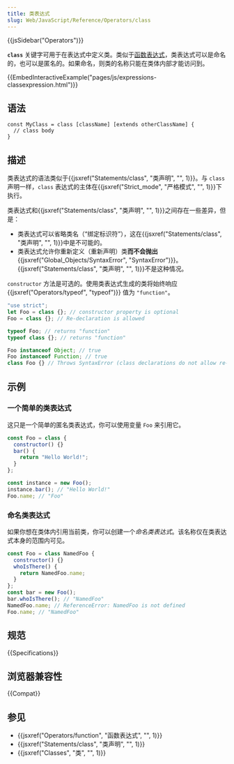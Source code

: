 ```yaml
---
title: 类表达式
slug: Web/JavaScript/Reference/Operators/class
---
```


{{jsSidebar("Operators")}}

**`class`** 关键字可用于在表达式中定义类。类似于[函数表达式](/zh-CN/docs/Web/JavaScript/Reference/Operators/function)，类表达式可以是命名的，也可以是匿名的。如果命名，则类的名称只能在类体内部才能访问到。

{{EmbedInteractiveExample("pages/js/expressions-classexpression.html")}}

## 语法

```js-nolint
const MyClass = class [className] [extends otherClassName] {
  // class body
}
```

## 描述

类表达式的语法类似于{{jsxref("Statements/class", "类声明", "", 1)}}。与 `class` 声明一样，`class` 表达式的主体在{{jsxref("Strict_mode", "严格模式", "", 1)}}下执行。

类表达式和{{jsxref("Statements/class", "类声明", "", 1)}}之间存在一些差异，但是：

- 类表达式可以省略类名（“绑定标识符”），这在{{jsxref("Statements/class", "类声明", "", 1)}}中是不可能的。
- 类表达式允许你重新定义（重新声明）类**而不会抛出** {{jsxref("Global_Objects/SyntaxError", "SyntaxError")}}。{{jsxref("Statements/class", "类声明", "", 1)}}不是这种情况。

`constructor` 方法是可选的。使用类表达式生成的类将始终响应 {{jsxref("Operators/typeof", "typeof")}} 值为 `"function"`。

```js
"use strict";
let Foo = class {}; // constructor property is optional
Foo = class {}; // Re-declaration is allowed

typeof Foo; // returns "function"
typeof class {}; // returns "function"

Foo instanceof Object; // true
Foo instanceof Function; // true
class Foo {} // Throws SyntaxError (class declarations do not allow re-declaration)
```

## 示例

### 一个简单的类表达式

这只是一个简单的匿名类表达式，你可以使用变量 `Foo` 来引用它。

```js
const Foo = class {
  constructor() {}
  bar() {
    return "Hello World!";
  }
};

const instance = new Foo();
instance.bar(); // "Hello World!"
Foo.name; // "Foo"
```

### 命名类表达式

如果你想在类体内引用当前类，你可以创建一个*命名类表达式*。该名称仅在类表达式本身的范围内可见。

```js
const Foo = class NamedFoo {
  constructor() {}
  whoIsThere() {
    return NamedFoo.name;
  }
};
const bar = new Foo();
bar.whoIsThere(); // "NamedFoo"
NamedFoo.name; // ReferenceError: NamedFoo is not defined
Foo.name; // "NamedFoo"
```

## 规范

{{Specifications}}

## 浏览器兼容性

{{Compat}}

## 参见

- {{jsxref("Operators/function", "函数表达式", "", 1)}}
- {{jsxref("Statements/class", "类声明", "", 1)}}
- {{jsxref("Classes", "类", "", 1)}}
